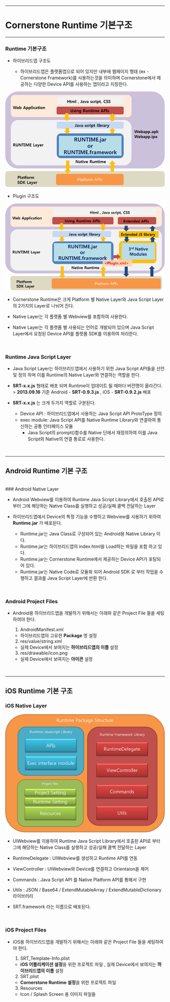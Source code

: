 <!--
layout: 'post'
section: 'Cornerstone Framework'
title: 'Cornerstone Runtime 기본구조 '
outline: 'Cornerstone Runtime 의 기본 구조를 설명 한다.'
date: '2012-11-16'
tagstr: 'runtime'
subsection: 'Runtime'
order: '[6, 1]'
thumbnail: '6.1.00.runtime_structure.png'
-->

----------

# Cornerstone Runtime 기본구조 

----------


### Runtime 기본구조 

- 하이브리드앱 구조도

	- 하이브리드앱은 플랫폼앱으로 되어 있지만 내부에 웹페이지 형태 (ex - Cornerstone Framework)를 사용하는것을 의미하며 Cornerstone에서 제공하는 다양한 Device API를 사용하는 앱이라고 지칭한다.  

![Cornerstone Runtime 메인 구조](./images/runtime1.png)

- Plugin 구조도

![Cornerstone Runtime 메인 구조](./images/extensionstructure.png)

-	Cornerstone Runtime은 크게 Platform 별 Native Layer와 Java Script Layer의 2가지의 Layer로 나뉘어 진다. 

-	Native Layer는 각 플랫폼 별 Webview를 포함하여 사용한다. 

-	Native Layer는 각 플랫폼 별 사용되는 언어로 개발되어 있으며 Java Script Layer에서 요청된 Device API를 플랫폼 SDK를 이용하여 처리한다.  

<br> 

### Runtime Java Script Layer 

-	Java Script Layer는 하이브리드앱에서 사용하기 위한 Java Script API들을 선언 및 정의 하며 이를 Runtime의 Native Layer와 연결하는 역할을 한다.

-	**SRT-x.x.js** 형태로 배포 되며 Runtime이 업데이트 될 때마다 버전명이 올라간다. 
		> **2013.09.16** 기준 Android - **SRT-0.9.3.js** , iOS - **SRT-0.9.2.js** 배포 

-	**SRT-x.x.js** 는 크게 두가지 역할로 구분된다. 

	-	Device API : 하이브리드앱에서 사용하는 Java Script API ProtoType 정의 
	-	exec module: Java Script API를 Native Runtime Library와 연결하여 통신하는 공통 인터페이스 모듈 
		-	Java Script의 prompt()함수를 Native 단에서 재정의하여 이를 Java Script와 Native의 연결 통로로 사용한다. 

<br>

----------

## Android Runtime 기본 구조 
<br>
### Android Native Layer 

-	Android Webview를 이용하여 Runtime Java Script Library에서 호출된 API로 부터 그에 해당하는 Native Class를 실행하고 성공/실패 콜백 전달하는 Layer

-	하이브리드앱에서 Device의 특정 기능을 수행하고 Webview를 사용하기 위하여 **Runtime.jar** 가 배포된다. 

	-	Runtime.jar는 Java Class로 구성되어 있는 Android용 Native Library 이다. 
	- 	Runtime.jar는 하이브리드앱의 index.html을 Load하는 파일을 포함 하고 있다. 
	- 	Runtime.jar는 Cornerstone Runtime에서 제공하는 Device API가 포팅되어 있다. 
	- 	Runtime.jar는 Native Code로 모듈화 되어 Android SDK 로 부터 작업을 수행하고 결과를 Java Script Layer에 반환 한다. 


<br>

### Android Project Files 

-	Android용 하이브리드앱을 개발하기 위해서는 아래와 같은 Project File 들을 세팅하여야 한다. 

	1) AndroidManifest.xml
	-	하이브리드앱의 고유한 **Package** 명 설정 

	2) res/value/string.xml 
	-	실제 Device에서 보여지는 **하이브리드앱의 이름** 설정 

	3)  res/drawable/icon.png
	-	실제 Device에서 보여지는 **아이콘** 설정 


<br>

----------

## iOS Runtime 기본 구조 

### iOS Native Layer

![](./images/ios-Runtime-structure.png)

- UIWebview를 이용하여 Runtime Java Script Library에서 호출된 API로 부터 그에 해당하는 Native Class를 실행하고 성공/실패 콜백 전달하는 Layer

 - RuntimeDelegate : UIWebview를 생성하고 Runtime API를 연동
 - ViewController : UIWebview와 Device를 연결하고 Orientaion을 제어
 - Commands : Java Script API 를 Native Platform API를 통해서 구현
 - Utils : JSON / Base64 / ExtendMutableArray / ExtendMutableDictionary 라이브러리

- SRT.framework 라는 이름으로 배포된다.

<br>

### iOS Project Files

-	iOS용 하이브리드앱을 개발하기 위해서는 아래와 같은 Project File 들을 세팅하여야 한다. 

	1) SRT_Template-Info.plist
	- **iOS 어플리케이션 설정**을 위한 프로젝트 파일 , 실제 Device에서 보여지는 **하이브리드앱의 이름** 설정

	2) SRT.plist
	-	**Cornerstone Runtime 설정**을 위한 프로젝트 파일

	3) Resources
	-	Icon / Splash Screen 용 이미지 파일들

<br>
